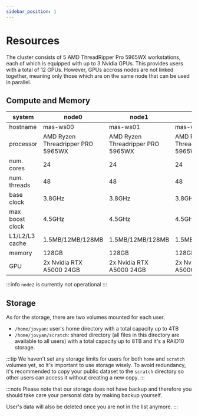 ```yaml
---
sidebar_position: 1
---
```


# Resources
The cluster consists of 5 AMD ThreadRipper Pro 5965WX workstations, each of which 
is equipped with up to 3 Nvidia GPUs. This provides users with a total of 12 GPUs.
However, GPUs accross nodes are not linked together, meaning only those which are on 
the same node that can be used in parallel.

## Compute and Memory

| system | node0 | node1 | node2 | node3 | node4 |
|---|---|---|---|---|---|
| hostname | mas-ws00 | mas-ws01 | mas-ws02 | mas-ws03 | mas-ws04 |
| processor | AMD Ryzen Threadripper PRO 5965WX | AMD Ryzen Threadripper PRO 5965WX | AMD Ryzen Threadripper PRO 5965WX | AMD Ryzen Threadripper PRO 5965WX | AMD Ryzen Threadripper PRO 5965WX |
| num. cores | 24 | 24 | 24 | 24 | 24 |
| num. threads | 48 | 48 | 48 | 48 | 48 |
| base clock | 3.8GHz | 3.8GHz | 3.8GHz | 3.8GHz | 3.8GHz |
| max boost clock | 4.5GHz | 4.5GHz | 4.5GHz | 4.5GHz | 4.5GHz |
| L1/L2/L3 cache | 1.5MB/12MB/128MB | 1.5MB/12MB/128MB | 1.5MB/12MB/128MB | 1.5MB/12MB/128MB | 1.5MB/12MB/128MB |
| memory | 128GB | 128GB | 128GB | 128GB | 128GB |
| GPU | 2x Nvidia RTX A5000 24GB | 2x Nvidia RTX A5000 24GB | 2x Nvidia RTX A5000 24GB | 2x Nvidia RTX A5000 24GB | 2x Nvidia RTX A5000 24GB |

:::info
`node2` is currently not operational
:::

## Storage
As for the storage, there are two volumes mounted for each user.

* `/home/jovyan`: user's home directory with a total capacity up to 4TB
* `/home/jovyan/scratch`: shared directory (all files in this directory are available to all users) with a total capacity up to 8TB and it's a RAID10 storage.

:::tip
We haven't set any storage limits for users for both `home` and `scratch` volumes yet, so it's important to use storage wisely.
To avoid redundancy, it's recommended to copy your public dataset to the `scratch` directory so other users can access it without creating a new copy.
:::

:::note
Please note that our storage does not have backup and therefore you should take care your personal data by making backup yourself.

User's data will also be deleted once you are not in the list anymore.
:::